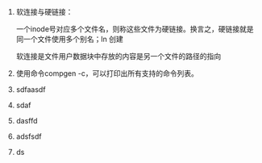 1. 软连接与硬链接：

   一个inode号对应多个文件名，则称这些文件为硬链接。换言之，硬链接就是同一个文件使用多个别名；ln 创建

   软连接是文件用户数据块中存放的内容是另一个文件的路径的指向

2. 使用命令compgen ­-c，可以打印出所有支持的命令列表。

3. sdfaasdf 

4. sdaf 

5. dasffd 

6. adsfsdf

7. ds